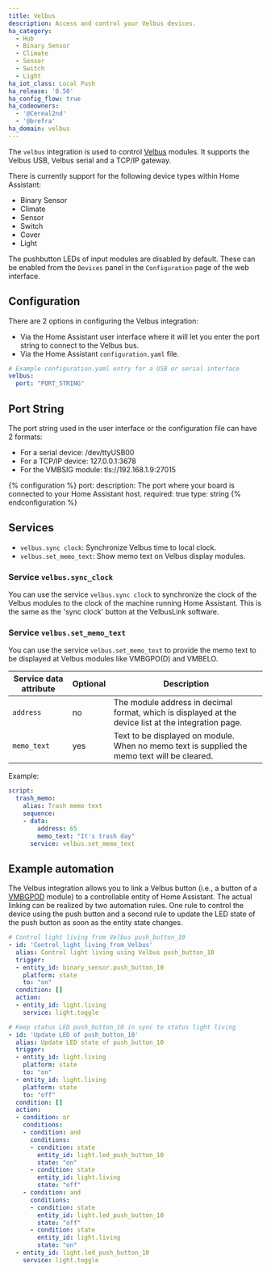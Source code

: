 ```yaml
---
title: Velbus
description: Access and control your Velbus devices.
ha_category:
  - Hub
  - Binary Sensor
  - Climate
  - Sensor
  - Switch
  - Light
ha_iot_class: Local Push
ha_release: '0.50'
ha_config_flow: true
ha_codeowners:
  - '@Cereal2nd'
  - '@brefra'
ha_domain: velbus
---
```


The `velbus` integration is used to control [Velbus](https://www.velbus.eu/?lang=en) modules. It supports the Velbus USB, Velbus serial and a TCP/IP gateway.

There is currently support for the following device types within Home Assistant:

- Binary Sensor
- Climate
- Sensor
- Switch
- Cover
- Light

The pushbutton LEDs of input modules are disabled by default. These can be enabled from the `Devices` panel in the `Configuration` page of the web interface.

## Configuration

There are 2 options in configuring the Velbus integration:

- Via the Home Assistant user interface where it will let you enter the port string to connect to the Velbus bus.
- Via the Home Assistant `configuration.yaml` file.

```yaml
# Example configuration.yaml entry for a USB or serial interface
velbus:
  port: "PORT_STRING"
```

## Port String

The port string used in the user interface or the configuration file can have 2 formats:

- For a serial device: /dev/ttyUSB00
- For a TCP/IP device: 127.0.0.1:3678
- For the VMBSIG module: tls://192.168.1.9:27015

{% configuration %}
port:
  description: The port where your board is connected to your Home Assistant host.
  required: true
  type: string
{% endconfiguration %}

## Services

- `velbus.sync clock`: Synchronize Velbus time to local clock.
- `velbus.set_memo_text`: Show memo text on Velbus display modules.

### Service `velbus.sync_clock`

You can use the service `velbus.sync clock` to synchronize the clock of the Velbus modules to the clock of the machine running Home Assistant. This is the same as the 'sync clock' button at the VelbusLink software.

### Service `velbus.set_memo_text`

You can use the service `velbus.set_memo_text` to provide the memo text to be displayed at Velbus modules like VMBGPO(D) and VMBELO.

| Service data attribute | Optional | Description                              |
| ---------------------- | -------- | ---------------------------------------- |
| `address`              | no       | The module address in decimal format, which is displayed at the device list at the integration page. |
| `memo_text`            | yes      | Text to be displayed on module. When no memo text is supplied the memo text will be cleared. |

Example:

```yaml
script:
  trash_memo:
    alias: Trash memo text
    sequence:
    - data:
        address: 65
        memo_text: "It's trash day"
      service: velbus.set_memo_text
```

## Example automation

The Velbus integration allows you to link a Velbus button (i.e., a button of a [VMBGPOD](https://www.velbus.eu/products/view/?id=416302&lang=en) module) to a controllable entity of Home Assistant.
The actual linking can be realized by two automation rules. One rule to control the device using the push button and a second rule to update the LED state of the push button as soon as the entity state changes.

```yaml
# Control light living from Velbus push_button_10
- id: 'Control_light_living_from_Velbus'
  alias: Control light living using Velbus push_button_10
  trigger:
  - entity_id: binary_sensor.push_button_10
    platform: state
    to: "on"
  condition: []
  action:
  - entity_id: light.living
    service: light.toggle

# Keep status LED push_button_10 in sync to status light living
- id: 'Update LED of push_button_10'
  alias: Update LED state of push_button_10
  trigger:
  - entity_id: light.living
    platform: state
    to: "on"
  - entity_id: light.living
    platform: state
    to: "off"
  condition: []
  action:
  - condition: or
    conditions:
    - condition: and
      conditions:
      - condition: state
        entity_id: light.led_push_button_10
        state: "on"
      - condition: state
        entity_id: light.living
        state: "off"
    - condition: and
      conditions:
      - condition: state
        entity_id: light.led_push_button_10
        state: "off"
      - condition: state
        entity_id: light.living
        state: "on"
  - entity_id: light.led_push_button_10
    service: light.toggle
```
